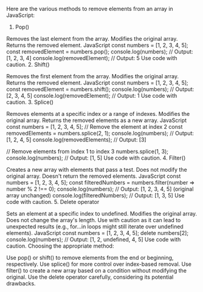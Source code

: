 Here are the various methods to remove elements from an array in JavaScript:

1. Pop()

Removes the last element from the array.
Modifies the original array.
Returns the removed element.
JavaScript
const numbers = [1, 2, 3, 4, 5];
const removedElement = numbers.pop();
console.log(numbers);  // Output: [1, 2, 3, 4]
console.log(removedElement);  // Output: 5
Use code with caution.
2. Shift()

Removes the first element from the array.
Modifies the original array.
Returns the removed element.
JavaScript
const numbers = [1, 2, 3, 4, 5];
const removedElement = numbers.shift();
console.log(numbers);  // Output: [2, 3, 4, 5]
console.log(removedElement);  // Output: 1
Use code with caution.
3. Splice()

Removes elements at a specific index or a range of indexes.
Modifies the original array.
Returns the removed elements as a new array.
JavaScript
const numbers = [1, 2, 3, 4, 5];
// Remove the element at index 2
const removedElements = numbers.splice(2, 1);
console.log(numbers);  // Output: [1, 2, 4, 5]
console.log(removedElements);  // Output: [3]

// Remove elements from index 1 to index 3
numbers.splice(1, 3);
console.log(numbers);  // Output: [1, 5]
Use code with caution.
4. Filter()

Creates a new array with elements that pass a test.
Does not modify the original array.
Doesn't return the removed elements.
JavaScript
const numbers = [1, 2, 3, 4, 5];
const filteredNumbers = numbers.filter(number => number % 2 !== 0);
console.log(numbers);  // Output: [1, 2, 3, 4, 5] (original array unchanged)
console.log(filteredNumbers);  // Output: [1, 3, 5]
Use code with caution.
5. Delete operator

Sets an element at a specific index to undefined.
Modifies the original array.
Does not change the array's length.
Use with caution as it can lead to unexpected results (e.g., for...in loops might still iterate over undefined elements).
JavaScript
const numbers = [1, 2, 3, 4, 5];
delete numbers[2];
console.log(numbers);  // Output: [1, 2, undefined, 4, 5]
Use code with caution.
Choosing the appropriate method:

Use pop() or shift() to remove elements from the end or beginning, respectively.
Use splice() for more control over index-based removal.
Use filter() to create a new array based on a condition without modifying the original.
Use the delete operator carefully, considering its potential drawbacks.

